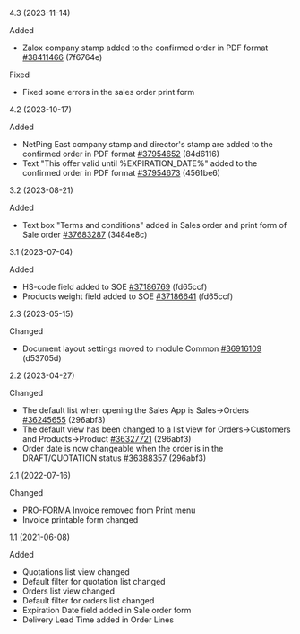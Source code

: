 4.3 (2023-11-14)

Added
- Zalox company stamp added to the confirmed order in PDF format [#38411466](https://netping.teamwork.com/#/tasks/38411466) (7f6764e)

Fixed
- Fixed some errors in the sales order print form

4.2 (2023-10-17)

Added
- NetPing East company stamp and director's stamp are added to the confirmed order in PDF format [#37954652](https://netping.teamwork.com/#/tasks/37954652) (84d6116)
- Text "This offer valid until %EXPIRATION_DATE%" added to the confirmed order in PDF format [#37954673](https://netping.teamwork.com/#/tasks/37954673) (4561be6)

3.2 (2023-08-21)

Added
- Text box "Terms and conditions" added in Sales order and print form of Sale order [#37683287](https://netping.teamwork.com/#/tasks/37683287) (3484e8c)
  
3.1 (2023-07-04)

Added
- HS-code field added to SOE [#37186769](https://netping.teamwork.com/#/tasks/37186769) (fd65ccf)
- Products weight field added to SOE [#37186641](https://netping.teamwork.com/#/tasks/37186641) (fd65ccf)

2.3 (2023-05-15)

Changed
- Document layout settings moved to module Common [#36916109](https://netping.teamwork.com/#/tasks/36916109) (d53705d)

2.2 (2023-04-27)

Changed
- The default list when opening the Sales App is Sales->Orders [#36245655](https://netping.teamwork.com/#/tasks/36245655) (296abf3)
- The default view has been changed to a list view for Orders->Customers and Products->Product [#36327721](https://netping.teamwork.com/#/tasks/36327721) (296abf3)
- Order date is now changeable when the order is in the DRAFT/QUOTATION status [#36388357](https://netping.teamwork.com/#/tasks/36388357) (296abf3)


2.1 (2022-07-16)

Changed
- PRO-FORMA Invoice removed from Print menu
- Invoice printable form changed


1.1 (2021-06-08)

Added 
- Quotations list view changed
- Default filter for quotation list changed
- Orders list view changed
- Default filter for orders list changed
- Expiration Date field added in Sale order form
- Delivery Lead Time added in Order Lines
